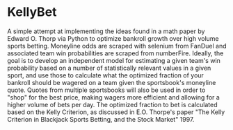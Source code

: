 # KellyBet
A simple attempt at implementing the ideas found in a math paper by Edward O. Thorp via Python to optimize bankroll growth over high volume sports betting. Moneyline odds are scraped with selenium from FanDuel and associated team win probabilities are scraped from numberFire. Ideally, the goal is to develop an independent model for estimating a given team's win probability based on a number of statistically relevant values in a given sport, and use those to calculate what the optimized fraction of your bankroll should be wagered on a team given the sportsbook's moneyline quote. Quotes from multiple sportsbooks will also be used in order to "shop" for the best price, making wagers more efficient and allowing for a higher volume of bets per day. The optimized fraction to bet is calculated based on the Kelly Criterion, as discussed in E.O. Thorpe's paper "The Kelly Criterion in Blackjack Sports Betting, and the Stock Market" 1997.
